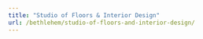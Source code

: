 ```yaml
---
title: "Studio of Floors & Interior Design"
url: /bethlehem/studio-of-floors-and-interior-design/
---
```

